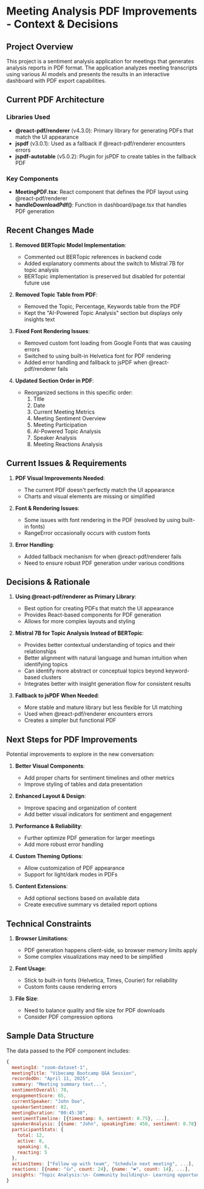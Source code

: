 # Meeting Analysis PDF Improvements - Context & Decisions

## Project Overview
This project is a sentiment analysis application for meetings that generates analysis reports in PDF format. The application analyzes meeting transcripts using various AI models and presents the results in an interactive dashboard with PDF export capabilities.

## Current PDF Architecture

### Libraries Used
- **@react-pdf/renderer** (v4.3.0): Primary library for generating PDFs that match the UI appearance
- **jspdf** (v3.0.1): Used as a fallback if @react-pdf/renderer encounters errors
- **jspdf-autotable** (v5.0.2): Plugin for jsPDF to create tables in the fallback PDF

### Key Components
- **MeetingPDF.tsx**: React component that defines the PDF layout using @react-pdf/renderer
- **handleDownloadPdf()**: Function in dashboard/page.tsx that handles PDF generation

## Recent Changes Made

1. **Removed BERTopic Model Implementation**:
   - Commented out BERTopic references in backend code
   - Added explanatory comments about the switch to Mistral 7B for topic analysis
   - BERTopic implementation is preserved but disabled for potential future use

2. **Removed Topic Table from PDF**:
   - Removed the Topic, Percentage, Keywords table from the PDF
   - Kept the "AI-Powered Topic Analysis" section but displays only insights text

3. **Fixed Font Rendering Issues**:
   - Removed custom font loading from Google Fonts that was causing errors
   - Switched to using built-in Helvetica font for PDF rendering
   - Added error handling and fallback to jsPDF when @react-pdf/renderer fails

4. **Updated Section Order in PDF**:
   - Reorganized sections in this specific order:
     1. Title
     2. Date
     3. Current Meeting Metrics
     4. Meeting Sentiment Overview
     5. Meeting Participation
     6. AI-Powered Topic Analysis
     7. Speaker Analysis
     8. Meeting Reactions Analysis

## Current Issues & Requirements

1. **PDF Visual Improvements Needed**:
   - The current PDF doesn't perfectly match the UI appearance
   - Charts and visual elements are missing or simplified

2. **Font & Rendering Issues**:
   - Some issues with font rendering in the PDF (resolved by using built-in fonts)
   - RangeError occasionally occurs with custom fonts

3. **Error Handling**:
   - Added fallback mechanism for when @react-pdf/renderer fails
   - Need to ensure robust PDF generation under various conditions

## Decisions & Rationale

1. **Using @react-pdf/renderer as Primary Library**:
   - Best option for creating PDFs that match the UI appearance
   - Provides React-based components for PDF generation
   - Allows for more complex layouts and styling

2. **Mistral 7B for Topic Analysis Instead of BERTopic**:
   - Provides better contextual understanding of topics and their relationships
   - Better alignment with natural language and human intuition when identifying topics
   - Can identify more abstract or conceptual topics beyond keyword-based clusters
   - Integrates better with insight generation flow for consistent results

3. **Fallback to jsPDF When Needed**:
   - More stable and mature library but less flexible for UI matching
   - Used when @react-pdf/renderer encounters errors
   - Creates a simpler but functional PDF

## Next Steps for PDF Improvements

Potential improvements to explore in the new conversation:

1. **Better Visual Components**:
   - Add proper charts for sentiment timelines and other metrics
   - Improve styling of tables and data presentation

2. **Enhanced Layout & Design**:
   - Improve spacing and organization of content
   - Add better visual indicators for sentiment and engagement

3. **Performance & Reliability**:
   - Further optimize PDF generation for larger meetings
   - Add more robust error handling

4. **Custom Theming Options**:
   - Allow customization of PDF appearance
   - Support for light/dark modes in PDFs

5. **Content Extensions**:
   - Add optional sections based on available data
   - Create executive summary vs detailed report options

## Technical Constraints

1. **Browser Limitations**:
   - PDF generation happens client-side, so browser memory limits apply
   - Some complex visualizations may need to be simplified

2. **Font Usage**:
   - Stick to built-in fonts (Helvetica, Times, Courier) for reliability
   - Custom fonts cause rendering errors

3. **File Size**:
   - Need to balance quality and file size for PDF downloads
   - Consider PDF compression options

## Sample Data Structure
The data passed to the PDF component includes:

```javascript
{
  meetingId: "zoom-dataset-1",
  meetingTitle: "Vibecamp Bootcamp Q&A Session",
  recordedOn: "April 11, 2025",
  summary: "Meeting summary text...",
  sentimentOverall: 78,
  engagementScore: 65,
  currentSpeaker: "John Doe",
  speakerSentiment: 82,
  meetingDuration: "00:45:30",
  sentimentTimeline: [{timestamp: 0, sentiment: 0.75}, ...],
  speakerAnalysis: [{name: "John", speakingTime: 450, sentiment: 0.78}, ...],
  participantStats: {
    total: 12,
    active: 8,
    speaking: 6,
    reacting: 5
  },
  actionItems: ["Follow up with team", "Schedule next meeting", ...],
  reactions: [{name: "👍", count: 24}, {name: "❤️", count: 14}, ...],
  insights: "Topic Analysis:\n- Community building\n- Learning opportunities..."
}
``` 